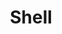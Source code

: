 ---
title: Shell
description: Linux Shell Script
image: shell.png

# Badge style
style:
    background: "#000"
    color: "#22df26"
---
